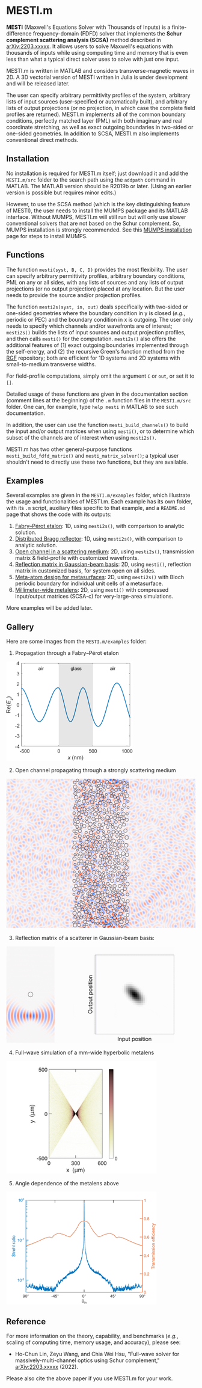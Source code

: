 # MESTI.m

**MESTI** (Maxwell's Equations Solver with Thousands of Inputs) is a finite-difference frequency-domain (FDFD) solver that implements the **Schur complement scattering analysis (SCSA)** method described in [arXiv:2203.xxxxx](https://arxiv.org/abs/2203.xxxxx). It allows users to solve Maxwell's equations with thousands of inputs while using computing time and memory that is even less than what a typical direct solver uses to solve with just one input.

MESTI.m is written in MATLAB and considers transverse-magnetic waves in 2D. A 3D vectorial version of MESTI written in Julia is under development and will be released later.  

The user can specify arbitrary permittivity profiles of the system, arbitrary lists of input sources (user-specified or automatically built), and arbitrary lists of output projections (or no projection, in which case the complete field profiles are returned). MESTI.m implements all of the common boundary conditions, perfectly matched layer (PML) with both imaginary and real coordinate stretching, as well as exact outgoing boundaries in two-sided or one-sided geometries. In addition to SCSA, MESTI.m also implements conventional direct methods.

## Installation

No installation is required for MESTI.m itself; just download it and add the <code>MESTI.m/src</code> folder to the search path using the <code>addpath</code> command in MATLAB. The MATLAB version should be R2019b or later. (Using an earlier version is possible but requires minor edits.)

However, to use the SCSA method (which is the key distinguishing feature of MESTI), the user needs to install the MUMPS package and its MATLAB interface. Without MUMPS, MESTI.m will still run but will only use slower conventional solvers that are not based on the Schur complement. So, MUMPS installation is strongly recommended.  See this [MUMPS installation](./mumps) page for steps to install MUMPS.

## Functions 

The function <code>mesti(syst, B, C, D)</code> provides the most flexibility. The user can specify arbitrary permittivity profiles, arbitrary boundary conditions, PML on any or all sides, with any lists of sources and any lists of output projections (or no output projection) placed at any location. But the user needs to provide the source and/or projection profiles.

The function <code>mesti2s(syst, in, out)</code> deals specifically with two-sided or one-sided geometries where the boundary condition in y is closed (*e.g.*, periodic or PEC)  and the boundary condition in x is outgoing. The user only needs to specify which channels and/or wavefronts are of interest; <code>mesti2s()</code> builds the lists of input sources and output projection profiles, and then calls <code>mesti()</code> for the computation. <code>mesti2s()</code> also offers the additional features of (1) exact outgoing boundaries implemented through the self-energy, and (2) the recursive Green's function method from the [RGF](https://github.com/chiaweihsu/RGF) repository; both are efficient for 1D systems and 2D systems with small-to-medium transverse widths. 

For field-profile computations, simply omit the argument <code>C</code> or  <code>out</code>, or set it to <code>[]</code>.

Detailed usage of these functions are given in the documentation section (comment lines at the beginning) of the <code>.m</code> function files in the <code>MESTI.m/src</code> folder. One can, for example, type <code>help mesti</code> in MATLAB to see such documentation.

In addition, the user can use the function <code>mesti_build_channels()</code> to build the input and/or output matrices when using <code>mesti()</code>, or to determine which subset of the channels are of interest when using <code>mesti2s()</code>.

MESTI.m has two other general-purpose functions <code>mesti_build_fdfd_matrix()</code> and <code>mesti_matrix_solver()</code>; a typical user shouldn't need to directly use these two functions, but they are available.

## Examples

Several examples are given in the <code>MESTI.m/examples</code> folder, which illustrate the usage and functionalities of MESTI.m. Each example has its own folder, with its <code>.m</code> script, auxiliary files specific to that example, and a <code>README.md</code> page that shows the code with its outputs:

1. [Fabry–Pérot etalon](./examples/1d_fabry_perot): 1D, using <code>mesti2s()</code>, with comparison to analytic solution.
2. [Distributed Bragg reflector](./examples/1d_distributed_bragg_reflector): 1D, using <code>mesti2s()</code>, with comparison to analytic solution.
3. [Open channel in a scattering medium](./examples/2d_open_channel_through_disorder): 2D, using <code>mesti2s()</code>, transmission matrix & field-profile with customized wavefronts.
4.  [Reflection matrix in Gaussian-beam basis](./examples/2d_reflection_matrix_Gaussian_beams): 2D, using <code>mesti()</code>, reflection matrix in customized basis, for system open on all sides.
5. [Meta-atom design for metasurfaces](./examples/2d_meta_atom_design): 2D, using <code>mesti2s()</code> with Bloch periodic boundary for individual unit cells of a metasurface.
6. [Millimeter-wide metalens](./examples/2d_metalens_full): 2D, using <code>mesti()</code> with compressed input/output matrices (SCSA-c) for very-large-area simulations.

More examples will be added later.

## Gallery
Here are some images from the <code>MESTI.m/examples</code> folder:

1. Propagation through a Fabry–Pérot etalon
<img src="./examples/1d_fabry_perot/fabry_perot_field_profile.gif" width="336" height="264"> 

2. Open channel propagating through a strongly scattering medium
<img src="./examples/2d_open_channel_through_disorder/disorder_open_channel.gif" width="530" height="398"> 

3. Reflection matrix of a scatterer in Gaussian-beam basis:
<img src="./examples/2d_reflection_matrix_Gaussian_beams/reflection_matrix_Gaussian_beams.gif" width="447" height="257"> 

4. Full-wave simulation of a mm-wide hyperbolic metalens 
<img src="./examples/2d_metalens_full/metalens_intensity_profile_0_degree.png" width="400" height="300"> 

5. Angle dependence of the metalens above
<img src="./examples/2d_metalens_full/metalens_Strehl_ratio_and_transmission_eff.png" width="400" height="300"> 

## Reference

For more information on the theory, capability, and benchmarks (*e.g.*, scaling of computing time, memory usage, and accuracy), please see:

- Ho-Chun Lin, Zeyu Wang, and Chia Wei Hsu, "Full-wave solver for massively-multi-channel optics using Schur complement,"  [arXiv:2203.xxxxx](https://arxiv.org/abs/2203.xxxxx) (2022).

Please also cite the above paper if you use MESTI.m for your work.
